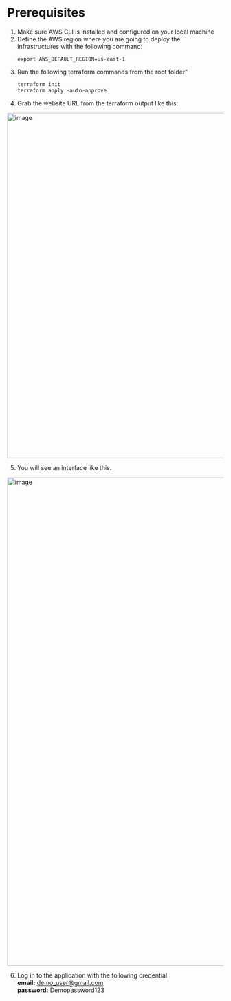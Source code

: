 # Prerequisites

1. Make sure AWS CLI is installed and configured on your local machine
2. Define the AWS region where you are going to deploy the infrastructures with the following command:
   ```
   export AWS_DEFAULT_REGION=us-east-1
   ```
3. Run the following terraform commands from the root folder"
   ```
   terraform init
   terraform apply -auto-approve
   ```
4. Grab the website URL from the terraform output like this:
<img width="801" alt="image" src="https://github.com/aseefahmed/COMPX527/assets/576117/e92e9286-6057-4706-81f7-6f664103f172">

5. You will see an interface like this.
<img width="1133" alt="image" src="https://github.com/aseefahmed/COMPX527/assets/576117/92d0fd3f-bade-4548-b121-8f6416ca2b2c">

6. Log in to the application with the following credential  <br />
   **email:** demo_user@gmail.com <br />
   **password:** Demopassword123
